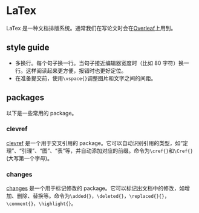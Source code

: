 # LaTex

LaTex 是一种文档排版系统。通常我们在写论文时会在[Overleaf](https://www.overleaf.com/)上用到。

## style guide

- 多换行。每个句子换一行。当句子接近编辑器宽度时（比如 80 字符）换一行。这样阅读起来更方便，报错时也更好定位。
- 在准备提交前，使用`\vspace{}`调整图片和文字之间的间距。

## packages

以下是一些常用的 package。

### clevref

[clevref](https://ctan.org/pkg/cleveref) 是一个用于交叉引用的 package。它可以自动识别引用的类型，如“定理”、“引理”、“图”、“表”等，并自动添加对应的前缀。命令为`\cref{}`和`\Cref{}`(大写第一个字母)。

### changes

[changes](https://ctan.org/pkg/changes) 是一个用于标记修改的 package。它可以标记出文档中的修改，如增加、删除、替换等。命令为`\added{}`，`\deleted{}`，`\replaced{}{}`，`\comment{}`，`\highlight{}`。
